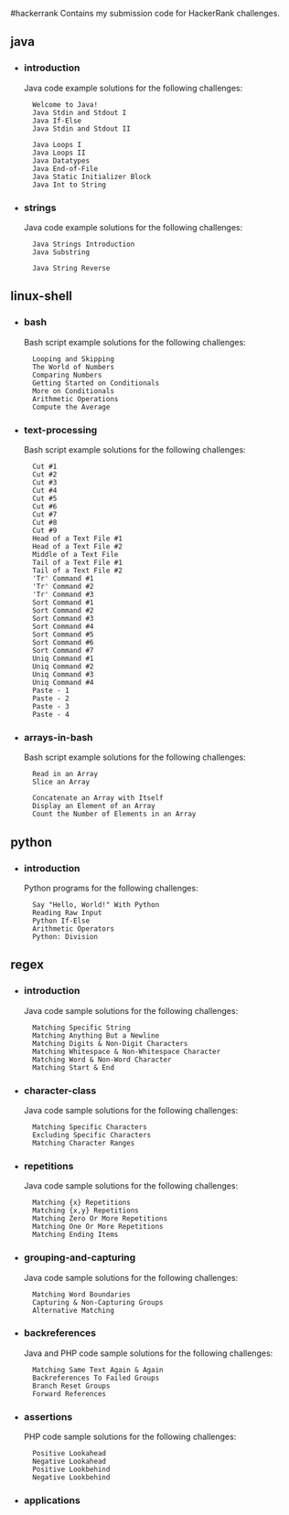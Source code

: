 #hackerrank
Contains my submission code for HackerRank challenges.

## java
* ### introduction

	Java code example solutions for the following challenges:

		Welcome to Java!
		Java Stdin and Stdout I
		Java If-Else
		Java Stdin and Stdout II

		Java Loops I
		Java Loops II
		Java Datatypes
		Java End-of-File
		Java Static Initializer Block
		Java Int to String

* ### strings

	Java code example solutions for the following challenges:

		Java Strings Introduction
		Java Substring

		Java String Reverse

## linux-shell
* ### bash

	Bash script example solutions for the following challenges:

		Looping and Skipping
		The World of Numbers
		Comparing Numbers
		Getting Started on Conditionals
		More on Conditionals
		Arithmetic Operations
		Compute the Average

* ### text-processing

	Bash script example solutions for the following challenges:

		Cut #1
		Cut #2
		Cut #3
		Cut #4
		Cut #5
		Cut #6
		Cut #7
		Cut #8
		Cut #9
		Head of a Text File #1
		Head of a Text File #2
		Middle of a Text File
		Tail of a Text File #1
		Tail of a Text File #2
		'Tr' Command #1
		'Tr' Command #2
		'Tr' Command #3
		Sort Command #1
		Sort Command #2
		Sort Command #3
		Sort Command #4
		Sort Command #5
		Sort Command #6
		Sort Command #7
		Uniq Command #1
		Uniq Command #2
		Uniq Command #3
		Uniq Command #4
		Paste - 1
		Paste - 2
		Paste - 3
		Paste - 4

* ### arrays-in-bash

	Bash script example solutions for the following challenges:

		Read in an Array
		Slice an Array

		Concatenate an Array with Itself
		Display an Element of an Array
		Count the Number of Elements in an Array

## python
* ### introduction

	Python programs for the following challenges:
	
		Say "Hello, World!" With Python
		Reading Raw Input
		Python If-Else
		Arithmetic Operators
		Python: Division

## regex
* ### introduction

	Java code sample solutions for the following challenges:

		Matching Specific String 
		Matching Anything But a Newline
		Matching Digits & Non-Digit Characters
		Matching Whitespace & Non-Whitespace Character
		Matching Word & Non-Word Character
		Matching Start & End

* ### character-class

	Java code sample solutions for the following challenges:

		Matching Specific Characters
		Excluding Specific Characters
		Matching Character Ranges

* ### repetitions

	Java code sample solutions for the following challenges:

		Matching {x} Repetitions
		Matching {x,y} Repetitions
		Matching Zero Or More Repetitions
		Matching One Or More Repetitions
		Matching Ending Items

* ### grouping-and-capturing

	Java code sample solutions for the following challenges:

		Matching Word Boundaries
		Capturing & Non-Capturing Groups
		Alternative Matching

* ### backreferences

	Java and PHP code sample solutions for the following challenges:

		Matching Same Text Again & Again
		Backreferences To Failed Groups
		Branch Reset Groups
		Forward References

* ### assertions

	PHP code sample solutions for the following challenges:

		Positive Lookahead
		Negative Lookahead
		Positive Lookbehind
		Negative Lookbehind

* ### applications

